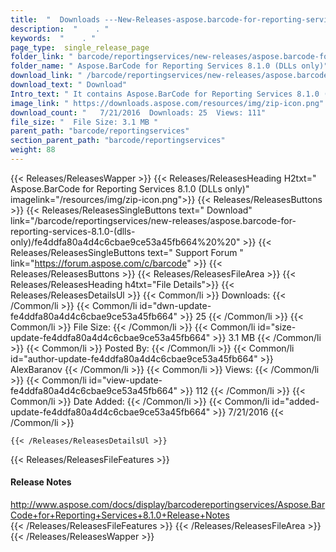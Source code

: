 ```yaml
---
title:  "  Downloads ---New-Releases-aspose.barcode-for-reporting-services-8.1.0-(dlls-only) . " 
description:  "    . " 
keywords:  "    . " 
page_type:  single_release_page
folder_link: " barcode/reportingservices/new-releases/aspose.barcode-for-reporting-services-8.1.0-(dlls-only)/"
folder_name: " Aspose.BarCode for Reporting Services 8.1.0 (DLLs only)"
download_link: " /barcode/reportingservices/new-releases/aspose.barcode-for-reporting-services-8.1.0-(dlls-only)/fe4ddfa80a4d4c6cbae9ce53a45fb664"
download_text: " Download"
Intro_text: " It contains Aspose.BarCode for Reporting Services 8.1.0 (DLLs only) release."
image_link: " https://downloads.aspose.com/resources/img/zip-icon.png"
download_count: "   7/21/2016  Downloads: 25  Views: 111"
file_size: "  File Size: 3.1 MB "
parent_path: "barcode/reportingservices"
section_parent_path: "barcode/reportingservices"
weight: 88 
---
```


{{< Releases/ReleasesWapper >}}
  {{< Releases/ReleasesHeading H2txt=" Aspose.BarCode for Reporting Services 8.1.0 (DLLs only)" imagelink="/resources/img/zip-icon.png">}}
  {{< Releases/ReleasesButtons >}}
    {{< Releases/ReleasesSingleButtons text=" Download" link="/barcode/reportingservices/new-releases/aspose.barcode-for-reporting-services-8.1.0-(dlls-only)/fe4ddfa80a4d4c6cbae9ce53a45fb664%20%20" >}}
    {{< Releases/ReleasesSingleButtons text=" Support Forum " link="https://forum.aspose.com/c/barcode" >}}
  {{< Releases/ReleasesButtons >}}
  {{< Releases/ReleasesFileArea >}}
    {{< Releases/ReleasesHeading h4txt="File Details">}}
    {{< Releases/ReleasesDetailsUl >}}
            {{< Common/li  >}} Downloads: {{< /Common/li >}} 
      {{< Common/li id="dwn-update-fe4ddfa80a4d4c6cbae9ce53a45fb664" >}} 25 {{< /Common/li >}} 
      {{< Common/li  >}} File Size: {{< /Common/li >}} 
      {{< Common/li id="size-update-fe4ddfa80a4d4c6cbae9ce53a45fb664" >}} 3.1 MB {{< /Common/li >}} 
      {{< Common/li  >}} Posted By: {{< /Common/li >}} 
      {{< Common/li id="author-update-fe4ddfa80a4d4c6cbae9ce53a45fb664" >}} AlexBaranov {{< /Common/li >}} 
      {{< Common/li  >}} Views: {{< /Common/li >}} 
      {{< Common/li id="view-update-fe4ddfa80a4d4c6cbae9ce53a45fb664" >}} 112 {{< /Common/li >}} 
      {{< Common/li  >}} Date Added: {{< /Common/li >}} 
      {{< Common/li id="added-update-fe4ddfa80a4d4c6cbae9ce53a45fb664" >}} 7/21/2016 {{< /Common/li >}} 

    {{< /Releases/ReleasesDetailsUl >}}

  {{< Releases/ReleasesFileFeatures >}}
      <h4>Release Notes</h4><div><a href="http://www.aspose.com/docs/display/barcodereportingservices/Aspose.BarCode+for+Reporting+Services+8.1.0+Release+Notes">http://www.aspose.com/docs/display/barcodereportingservices/Aspose.BarCode+for+Reporting+Services+8.1.0+Release+Notes</a></div>
  {{< /Releases/ReleasesFileFeatures >}}
 {{< /Releases/ReleasesFileArea >}}
{{< /Releases/ReleasesWapper >}}


